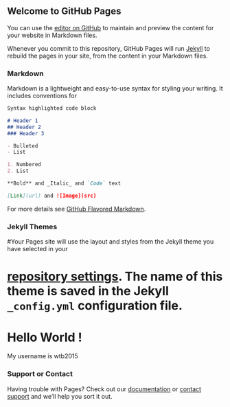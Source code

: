 ## Welcome to GitHub Pages

You can use the [editor on GitHub](https://github.com/wtb2015/WTB2015.GITHUB.IO/edit/master/README.md) to maintain and preview the content for your website in Markdown files.

Whenever you commit to this repository, GitHub Pages will run [Jekyll](https://jekyllrb.com/) to rebuild the pages in your site, from the content in your Markdown files.

### Markdown

Markdown is a lightweight and easy-to-use syntax for styling your writing. It includes conventions for

```markdown
Syntax highlighted code block

# Header 1
## Header 2
### Header 3

- Bulleted
- List

1. Numbered
2. List

**Bold** and _Italic_ and `Code` text

[Link](url) and ![Image](src)
```

For more details see [GitHub Flavored Markdown](https://guides.github.com/features/mastering-markdown/).

### Jekyll Themes

#Your Pages site will use the layout and styles from the Jekyll theme you have selected in your
# [repository settings](https://github.com/wtb2015/WTB2015.GITHUB.IO/settings). The name of this theme is saved in the Jekyll `_config.yml` configuration file.
<h1> Hello World ! </h1>
<p> My username is wtb2015 </p>

### Support or Contact

Having trouble with Pages? Check out our [documentation](https://help.github.com/categories/github-pages-basics/) or [contact support](https://github.com/contact) and we’ll help you sort it out.
